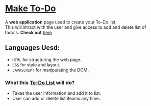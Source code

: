 # [Make To-Do](https://ipavanteja.github.io/make-to-do/)

A **web application** page used to create your To-Do list.\
This will intract with the user and give access to add and delete list of todo's.
**Check out** [here](https://ipavanteja.github.io/make-to-do/)

## Languages Uesd:

- `HTML` for structuring the web page.
- `CSS` for style and layout.
- `JAVASCRIPT` for manipulating the DOM.

### What this [To-Do List](https://ipavanteja.github.io/make-to-do/) will do?

- Takes the user information and add it to list.
- User can add or delete list iteams any time..
